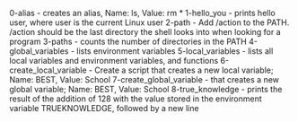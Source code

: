 0-alias - creates an alias, Name: ls, Value: rm *
1-hello_you - prints hello user, where user is the current Linux user
2-path - Add /action to the PATH. /action should be the last directory the shell looks into when looking for a program
3-paths - counts the number of directories in the PATH
4-global_variables - lists environment variables
5-local_variables - lists all local variables and environment variables, and functions
6-create_local_variable - Create a script that creates a new local variable; Name: BEST, Value: School
7-create_global_variable - that creates a new global variable; Name: BEST, Value: School
8-true_knowledge  - prints the result of the addition of 128 with the value stored in the environment variable TRUEKNOWLEDGE, followed by a new line
